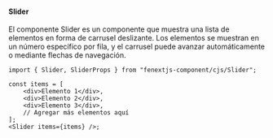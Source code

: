 #### Slider

El componente Slider es un componente que muestra una lista de elementos en forma de carrusel deslizante. Los elementos se muestran en un número específico por fila, y el carrusel puede avanzar automáticamente o mediante flechas de navegación.

```tsx
import { Slider, SliderProps } from "fenextjs-component/cjs/Slider";

const items = [
    <div>Elemento 1</div>,
    <div>Elemento 2</div>,
    <div>Elemento 3</div>,
    // Agregar más elementos aquí
];
<Slider items={items} />;
```
